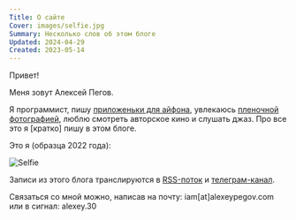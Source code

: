 ```yaml
---
Title: О сайте
Cover: images/selfie.jpg
Summary: Несколько слов об этом блоге
Updated: 2024-04-29
Created: 2023-05-14
---
```


Привет!

Меня зовут Алексей Пегов.

Я программист, пишу [приложеньки для айфона][agendus], увлекаюсь [пленочной фотографией][ph], люблю смотреть авторское кино и слушать джаз. Про все это я [кратко] пишу в этом блоге.

Это я (образца 2022 года):

![Selfie](images/selfie@2x.jpg)

Записи из этого блога транслируются в [RSS-поток][rss] и [телеграм-канал][tg]. 

Связаться со мной можно, написав на почту: iam[at]alexeypegov.com или в сигнал: alexey.30

[rss]: https://fm.alexeypegov.com/atom.xml
[tg]: https://t.me/falsemovement
[ph]: https://www.alexeypegov.com
[agendus]: https://agendus.app
